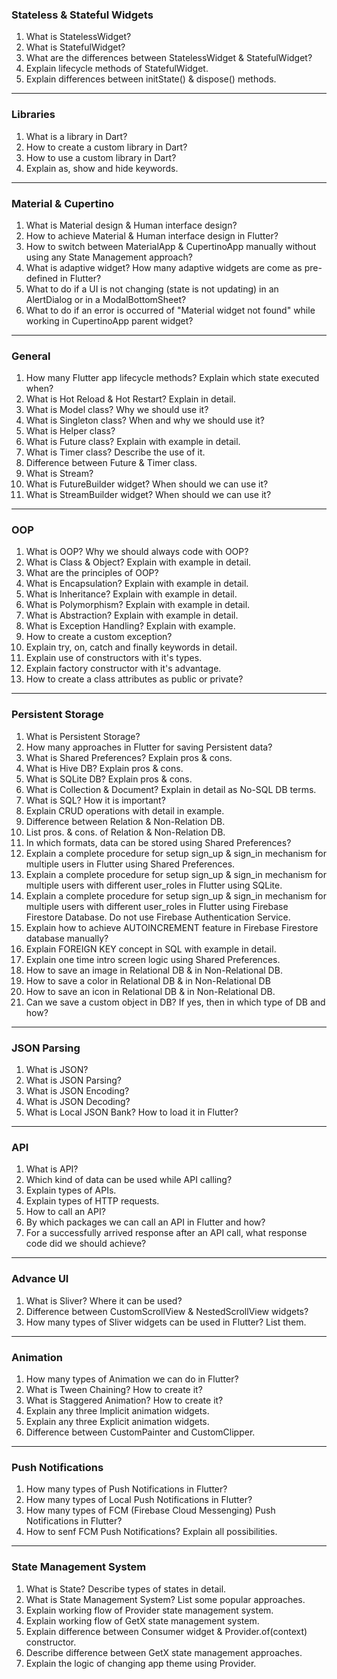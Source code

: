 ### Stateless & Stateful Widgets

1. What is StatelessWidget?
2. What is StatefulWidget?
3. What are the differences between StatelessWidget & StatefulWidget?
4. Explain lifecycle methods of StatefulWidget.
5. Explain differences between initState() & dispose() methods.

---

### Libraries

1. What is a library in Dart?
2. How to create a custom library in Dart?
3. How to use a custom library in Dart?
4. Explain as, show and hide keywords.

---

### Material & Cupertino

1. What is Material design & Human interface design?
2. How to achieve Material & Human interface design in Flutter?
3. How to switch between MaterialApp & CupertinoApp manually without using any State Management approach?
4. What is adaptive widget? How many adaptive widgets are come as pre-defined in Flutter?
5. What to do if a UI is not changing (state is not updating) in an AlertDialog or in a ModalBottomSheet?
6. What to do if an error is occurred of "Material widget not found" while working in CupertinoApp parent widget?

---

### General

1. How many Flutter app lifecycle methods? Explain which state executed when?
2. What is Hot Reload & Hot Restart? Explain in detail.
3. What is Model class? Why we should use it?
4. What is Singleton class? When and why we should use it?
5. What is Helper class?
6. What is Future class? Explain with example in detail.
7. What is Timer class? Describe the use of it.
8. Difference between Future & Timer class.
9. What is Stream?
10. What is FutureBuilder widget? When should we can use it?
11. What is StreamBuilder widget? When should we can use it?

---

### OOP

1. What is OOP? Why we should always code with OOP?
2. What is Class & Object? Explain with example in detail.
3. What are the principles of OOP?
4. What is Encapsulation? Explain with example in detail.
5. What is Inheritance? Explain with example in detail.
6. What is Polymorphism? Explain with example in detail.
7. What is Abstraction? Explain with example in detail.
8. What is Exception Handling? Explain with example.
9. How to create a custom exception?
10. Explain try, on, catch and finally keywords in detail.
11. Explain use of constructors with it's types.
12. Explain factory constructor with it's advantage.
13. How to create a class attributes as public or private?

---

### Persistent Storage

1. What is Persistent Storage?
2. How many approaches in Flutter for saving Persistent data?
3. What is Shared Preferences? Explain pros & cons.
4. What is Hive DB? Explain pros & cons.
5. What is SQLite DB? Explain pros & cons.
6. What is Collection & Document? Explain in detail as No-SQL DB terms.
7. What is SQL? How it is important?
8. Explain CRUD operations with detail in example.
9. Difference between Relation & Non-Relation DB.
10. List pros. & cons. of Relation & Non-Relation DB.
11. In which formats, data can be stored using Shared Preferences?
12. Explain a complete procedure for setup sign_up & sign_in mechanism for multiple users in Flutter using Shared Preferences.
13. Explain a complete procedure for setup sign_up & sign_in mechanism for multiple users with different user_roles in Flutter using SQLite.
14. Explain a complete procedure for setup sign_up & sign_in mechanism for multiple users with different user_roles in Flutter using Firebase Firestore Database. Do not use Firebase Authentication Service.
15. Explain how to achieve AUTOINCREMENT feature in Firebase Firestore database manually?
16. Explain FOREIGN KEY concept in SQL with example in detail.
17. Explain one time intro screen logic using Shared Preferences.
18. How to save an image in Relational DB & in Non-Relational DB.
19. How to save a color in Relational DB & in Non-Relational DB
20. How to save an icon in Relational DB & in Non-Relational DB.
21. Can we save a custom object in DB? If yes, then in which type of DB and how?

---

### JSON Parsing

1. What is JSON?
2. What is JSON Parsing?
3. What is JSON Encoding?
4. What is JSON Decoding?
5. What is Local JSON Bank? How to load it in Flutter?

---

### API

1. What is API?
2. Which kind of data can be used while API calling?
3. Explain types of APIs.
4. Explain types of HTTP requests.
5. How to call an API?
6. By which packages we can call an API in Flutter and how?
7. For a successfully arrived response after an API call, what response code did we should achieve?

---

### Advance UI

1. What is Sliver? Where it can be used?
2. Difference between CustomScrollView & NestedScrollView widgets?
3. How many types of Sliver widgets can be used in Flutter? List them.

---

### Animation

1. How many types of Animation we can do in Flutter?
2. What is Tween Chaining? How to create it?
3. What is Staggered Animation? How to create it?
4. Explain any three Implicit animation widgets.
5. Explain any three Explicit animation widgets.
6. Difference between CustomPainter and CustomClipper.

---

### Push Notifications

1. How many types of Push Notifications in Flutter?
2. How many types of Local Push Notifications in Flutter?
3. How many types of FCM (Firebase Cloud Messenging) Push Notifications in Flutter?
4. How to senf FCM Push Notifications? Explain all possibilities.

---

### State Management System

1. What is State? Describe types of states in detail.
2. What is State Management System? List some popular approaches.
3. Explain working flow of Provider state management system.
4. Explain working flow of GetX state management system.
5. Explain difference between Consumer widget & Provider.of(context) constructor.
6. Describe difference between GetX state management approaches.
7. Explain the logic of changing app theme using Provider.
